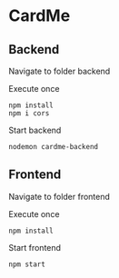# CardMe

## Backend
Navigate to folder backend

Execute once
```
npm install
npm i cors
```

Start backend
```
nodemon cardme-backend
```

## Frontend
Navigate to folder frontend

Execute once
```
npm install
```

Start frontend
```
npm start
```